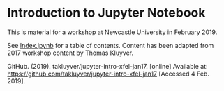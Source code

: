 # Introduction to Jupyter Notebook

This is material for a workshop at Newcastle University in February 2019.

See [Index.ipynb](Index.ipynb) for a table of contents.
Content has been adapted from 2017 workshop content by Thomas Kluyver.

GitHub. (2019). takluyver/jupyter-intro-xfel-jan17. [online] Available at: https://github.com/takluyver/jupyter-intro-xfel-jan17 [Accessed 4 Feb. 2019].
